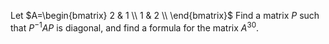 Let
$A=\begin{bmatrix}
   2 & 1  \\
   1 & 2  \\
\end{bmatrix}$ 
Find a matrix $P$ such that $P^{-1}AP$ is diagonal, and find a formula for the matrix $A^{30}$.